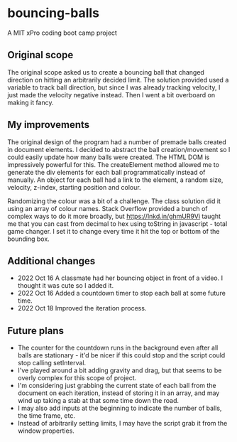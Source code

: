# bouncing-balls
A MIT xPro coding boot camp project

## Original scope
The original scope asked us to create a bouncing ball that changed direction on hitting an arbitrarily decided limit.  The solution provided used a variable to track ball direction, but since I was already tracking velocity, I just made the velocity negative instead. Then I went a bit overboard on making it fancy.

## My improvements
The original design of the program had a number of premade balls created in document elements.  I decided to abstract the ball creation/movement so I could easily update how many balls were created. The HTML DOM is impressively powerful for this. The createElement method allowed me to generate the div elements for each ball programmatically instead of manually. An object for each ball had a link to the element, a random size, velocity, z-index, starting position and colour.  

Randomizing the colour was a bit of a challenge. The class solution did it using an array of colour names. Stack Overflow provided a bunch of complex ways to do it more broadly, but https://lnkd.in/ghmUR9Vi taught me that you can cast from decimal to hex using toString in javascript - total game changer. I set it to change every time it hit the top or bottom of the bounding box.

## Additional changes
* 2022 Oct 16 A classmate had her bouncing object in front of a video.  I thought it was cute so I added it.
* 2022 Oct 16 Added a countdown timer to stop each ball at some future time.  
* 2022 Oct 18 Improved the iteration process.


## Future plans
* The counter for the countdown runs in the background even after all balls are stationary - it'd be nicer if this could stop and the script could stop calling setInterval.
* I've played around a bit adding gravity and drag, but that seems to be overly complex for this scope of project.
* I'm considering just grabbing the current state of each ball from the document on each iteration, instead of storing it in an array, and may wind up taking a stab at that some time down the road.
* I may also add inputs at the beginning to indicate the number of balls, the time frame, etc.
* Instead of arbitrarily setting limits, I may have the script grab it from the window properties.
